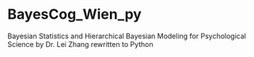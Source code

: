 # BayesCog_Wien_py
Bayesian Statistics and Hierarchical Bayesian Modeling for Psychological Science by Dr. Lei Zhang rewritten to Python
